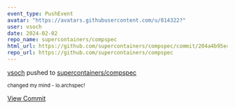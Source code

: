 ```yaml
---
event_type: PushEvent
avatar: "https://avatars.githubusercontent.com/u/814322?"
user: vsoch
date: 2024-02-02
repo_name: supercontainers/compspec
html_url: https://github.com/supercontainers/compspec/commit/204a4b95e469ed24a1805eae568581e771ce6b69
repo_url: https://github.com/supercontainers/compspec
---
```


<a href='https://github.com/vsoch' target='_blank'>vsoch</a> pushed to <a href='https://github.com/supercontainers/compspec' target='_blank'>supercontainers/compspec</a>

<small>changed my mind - io.archspec!</small>

<a href='https://github.com/supercontainers/compspec/commit/204a4b95e469ed24a1805eae568581e771ce6b69' target='_blank'>View Commit</a>